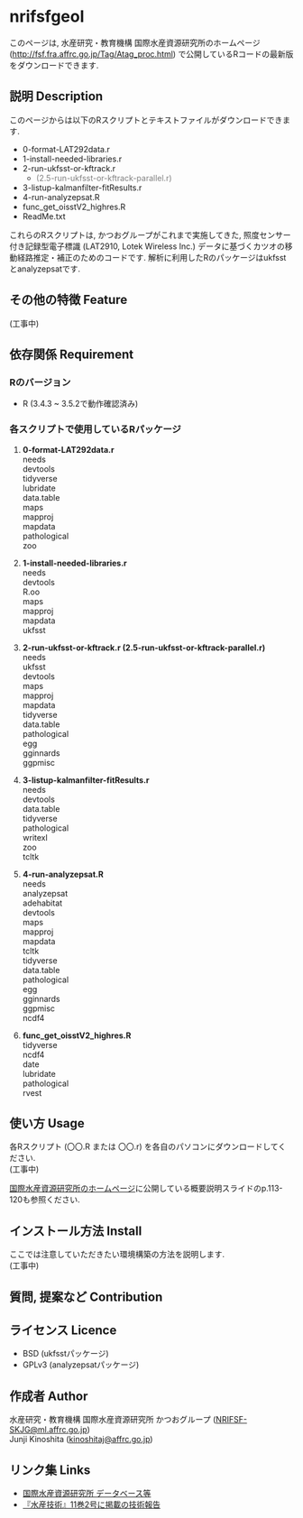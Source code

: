 # nrifsfgeol
このページは, 水産研究・教育機構 国際水産資源研究所のホームページ (http://fsf.fra.affrc.go.jp/Tag/Atag_proc.html) で公開しているRコードの最新版をダウンロードできます.

## 説明 Description
このページからは以下のRスクリプトとテキストファイルがダウンロードできます.  
  - 0-format-LAT292data.r  
  - 1-install-needed-libraries.r  
  - 2-run-ukfsst-or-kftrack.r  
      - <span style="color: gray; ">(2.5-run-ukfsst-or-kftrack-parallel.r)</span>  
  - 3-listup-kalmanfilter-fitResults.r  
  - 4-run-analyzepsat.R  
  - func\_get\_oisstV2_highres.R  
  - ReadMe.txt  

これらのRスクリプトは, かつおグループがこれまで実施してきた, 照度センサー付き記録型電子標識 (LAT2910, Lotek Wireless Inc.) データに基づくカツオの移動経路推定・補正のためのコードです. 解析に利用したRのパッケージはukfsstとanalyzepsatです.

## その他の特徴 Feature
(工事中)

## 依存関係 Requirement
### Rのバージョン
- R (3.4.3 ~ 3.5.2で動作確認済み)

### 各スクリプトで使用しているRパッケージ
1. **0-format-LAT292data.r**  
	needs  
	devtools  
	tidyverse  
	lubridate  
	data.table  
	maps  
	mapproj  
	mapdata  
    pathological  
    zoo  

1. **1-install-needed-libraries.r**  
	needs  
	devtools    
	R.oo  
	maps  
	mapproj  
	mapdata  
	ukfsst  

1. **2-run-ukfsst-or-kftrack.r (2.5-run-ukfsst-or-kftrack-parallel.r)**  
	needs  
	ukfsst  
	devtools  
	maps  
	mapproj  
	mapdata  
	tidyverse  
	data.table  
	pathological  
	egg  
	gginnards  
	ggpmisc  

1. **3-listup-kalmanfilter-fitResults.r**  
	needs  
	devtools  
	data.table  
	tidyverse  
	pathological  
	writexl  
	zoo  
	tcltk  

1. **4-run-analyzepsat.R**  
	needs  
	analyzepsat  
	adehabitat  
	devtools  
	maps  
	mapproj  
	mapdata  
	tcltk  
	tidyverse  
	data.table  
	pathological  
	egg  
	gginnards  
	ggpmisc  
	ncdf4  

1. **func\_get\_oisstV2_highres.R**  
	tidyverse  
	ncdf4  
	date  
    lubridate  
	pathological  
    rvest  

## 使い方 Usage
各Rスクリプト (〇〇.R または 〇〇.r) を各自のパソコンにダウンロードしてください.  
(工事中)

[国際水産資源研究所のホームページ](http://fsf.fra.affrc.go.jp/Tag/Atag_proc.html)に公開している概要説明スライドのp.113-120も参照ください.

## インストール方法 Install
ここでは注意していただきたい環境構築の方法を説明します.  
(工事中)

## 質問, 提案など Contribution

## ライセンス Licence
- BSD (ukfsstパッケージ)  
- GPLv3 (analyzepsatパッケージ)  

## 作成者 Author
水産研究・教育機構 国際水産資源研究所 かつおグループ (NRIFSF-SKJG@ml.affrc.go.jp)  
Junji Kinoshita (kinoshitaj@affrc.go.jp)

## リンク集 Links
- [国際水産資源研究所 データベース等](http://fsf.fra.affrc.go.jp/Tag/Atag_proc.html)  
- [『水産技術』11巻2号に掲載の技術報告](https://www.fra.affrc.go.jp/bulletin/fish_tech/11-2/110203.pdf)






